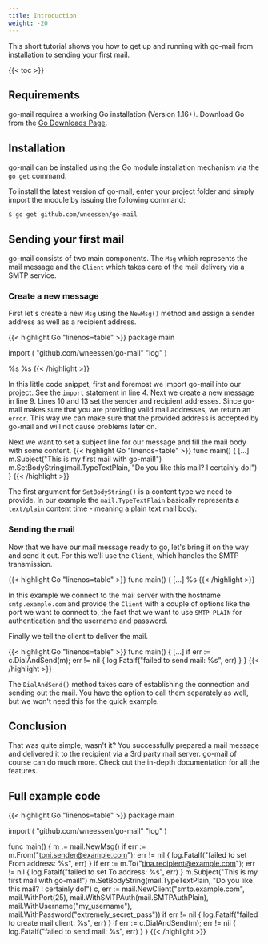 ```yaml
---
title: Introduction
weight: -20
---
```


This short tutorial shows you how to get up and running with go-mail from installation to sending your first mail.

<!--more-->

{{< toc >}}

## Requirements

go-mail requires a working Go installation (Version 1.16+). Download Go from the [Go Downloads Page](https://go.dev/dl/).

## Installation

go-mail can be installed using the Go module installation mechanism via the `go get` command.

To install the latest version of go-mail, enter your project folder and simply import the module by issuing the following command:

```Shell
$ go get github.com/wneessen/go-mail
```

## Sending your first mail

go-mail consists of two main components. The `Msg` which represents the mail message and the `Client` which takes care of the mail delivery via a SMTP service.

### Create a new message

First let's create a new `Msg` using the `NewMsg()` method and assign a sender address as well as a recipient address.

{{< highlight Go "linenos=table" >}}
package main

import ( "github.com/wneessen/go-mail" "log" )

%s                    %s
{{< /highlight >}}

In this little code snippet, first and foremost we import go-mail into our project. See the `import` statement in line 4. Next we create a new message in line 9. Lines 10 and 13 set the sender and recipient addresses. Since go-mail makes sure that you are providing valid mail addresses, we return an `error`. This way we can make sure that the provided address is accepted by go-mail and will not cause problems later on.

Next we want to set a subject line for our message and fill the mail body with some content.
{{< highlight Go "linenos=table" >}}
func main() { [...] m.Subject("This is my first mail with go-mail!") m.SetBodyString(mail.TypeTextPlain, "Do you like this mail? I certainly do!") }
{{< /highlight >}}

The first argument for `SetBodyString()` is a content type we need to provide. In our example the `mail.TypeTextPlain` basically represents a `text/plain` content time - meaning a plain text mail body.

### Sending the mail

Now that we have our mail message ready to go, let's bring it on the way and send it out. For this we'll use the `Client`, which handles the SMTP transmission.

{{< highlight Go "linenos=table" >}}
func main() { [...] %s
{{< /highlight >}}

In this example we connect to the mail server with the hostname `smtp.example.com` and provide the `Client` with a couple of options like the port we want to connect to, the fact that we want to use `SMTP PLAIN` for authentication and the username and password.

Finally we tell the client to deliver the mail.

{{< highlight Go "linenos=table" >}}
func main() { [...] if err := c.DialAndSend(m); err != nil { log.Fatalf("failed to send mail: %s", err) } }
{{< /highlight >}}

The `DialAndSend()` method takes care of establishing the connection and sending out the mail. You have the option to call them separately as well, but we won't need this for the quick example.

## Conclusion

That was quite simple, wasn't it? You successfully prepared a mail message and delivered it to the recipient via a 3rd party mail server. go-mail of course can do much more. Check out the in-depth documentation for all the features.

## Full example code

{{< highlight Go "linenos=table" >}}
package main

import ( "github.com/wneessen/go-mail" "log" )

func main() { m := mail.NewMsg() if err := m.From("toni.sender@example.com"); err != nil { log.Fatalf("failed to set From address: %s", err) } if err := m.To("tina.recipient@example.com"); err != nil { log.Fatalf("failed to set To address: %s", err) } m.Subject("This is my first mail with go-mail!") m.SetBodyString(mail.TypeTextPlain, "Do you like this mail? I certainly do!") c, err := mail.NewClient("smtp.example.com", mail.WithPort(25), mail.WithSMTPAuth(mail.SMTPAuthPlain), mail.WithUsername("my_username"), mail.WithPassword("extremely_secret_pass")) if err != nil { log.Fatalf("failed to create mail client: %s", err) } if err := c.DialAndSend(m); err != nil { log.Fatalf("failed to send mail: %s", err) } }
{{< /highlight >}}